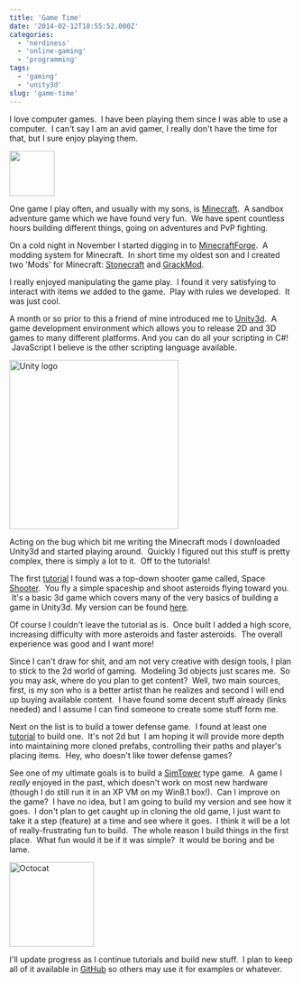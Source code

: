 ```yaml
---
title: 'Game Time'
date: '2014-02-12T18:55:52.000Z'
categories:
  - 'nerdiness'
  - 'online-gaming'
  - 'programming'
tags:
  - 'gaming'
  - 'unity3d'
slug: 'game-time'
---
```


I love computer games.  I have been playing them since I was able to use a computer.  I can't say I am an avid gamer, I really don't have the time for that, but I sure enjoy playing them.

<a href="/images/blog/mc-brettski111.png"><img alt="" width="80" src="/images/blog/mc-brettski111.png"></a>

One game I play often, and usually with my sons, is [Minecraft](http://minecraft.net 'Minecraft').  A sandbox adventure game which we have found very fun.  We have spent countless hours building different things, going on adventures and PvP fighting.

On a cold night in November I started digging in to [Minecraft](http://www.minecraftforge.net)[Forge](http://files.minecraftforge.net/ 'Downloads').  A modding system for Minecraft.  In short time my oldest son and I created two 'Mods' for Minecraft: [Stonecraft](https://github.com/brettski/Stonecraft-Mod 'Stonecraft') and [GrackMod](https://github.com/brettski/Grack-Mod).

I really enjoyed manipulating the game play.  I found it very satisfying to interact with items _we_ added to the game.  Play with rules we developed.  It was just cool.

A month or so prior to this a friend of mine introduced me to [Unity3d](http://unity3d.com/).  A game development environment which allows you to release 2D and 3D games to many different platforms. And you can do all your scripting in C#!  JavaScript I believe is the other scripting language available.

<a href="http://unity3d.com"><img alt="Unity logo" width="300" src="/images/blog/unity_pri.png"></a>

Acting on the bug which bit me writing the Minecraft mods I downloaded Unity3d and started playing around.  Quickly I figured out this stuff is pretty complex, there is simply a lot to it.  Off to the tutorials!

The first [tutorial](http://unity3d.com/learn/tutorials/projects) I found was a top-down shooter game called, Space [Shooter](http://unity3d.com/learn/tutorials/projects/space-shooter).  You fly a simple spaceship and shoot asteroids flying toward you.  It's a basic 3d game which covers many of the very basics of building a game in Unity3d. My version can be found [here](https://github.com/brettski/SpaceShooter).

Of course I couldn't leave the tutorial as is.  Once built I added a high score, increasing difficulty with more asteroids and faster asteroids.  The overall experience was good and I want more!

Since I can't draw for shit, and am not very creative with design tools, I plan to stick to the 2d world of gaming.  Modeling 3d objects just scares me.  So you may ask, where do you plan to get content?  Well, two main sources, first, is my son who is a better artist than he realizes and second I will end up buying available content.  I have found some decent stuff already (links needed) and I assume I can find someone to create some stuff form me.

Next on the list is to build a tower defense game.  I found at least one [tutorial](https://cgcookie.com/unity/cgc-courses/unity-tower-defense-course/) to build one.  It's not 2d but  I am hoping it will provide more depth into maintaining more cloned prefabs, controlling their paths and player's placing items.  Hey, who doesn't like tower defense games?

See one of my ultimate goals is to build a [SimTower](http://en.wikipedia.org/wiki/SimTower) type game.  A game I _really_ enjoyed in the past, which doesn't work on most new hardware (though I do still run it in an XP VM on my Win8.1 box!).  Can I improve on the game?  I have no idea, but I am going to build my version and see how it goes.  I don't plan to get caught up in cloning the old game, I just want to take it a step (feature) at a time and see where it goes.  I think it will be a lot of really-frustrating fun to build.  The whole reason I build things in the first place.  What fun would it be if it was simple?  It would be boring and be lame.

<a href="/images/blog/octocat.jpg"><img alt="Octocat" width="150" src="/images/blog/octocat.jpg"></a>

I'll update progress as I continue tutorials and build new stuff.  I plan to keep all of it available in [GitHub](https://github.com/brettski) so others may use it for examples or whatever.
